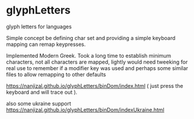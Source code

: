 # glyphLetters
glyph letters for languages

Simple concept be defining char set and providing a simple keyboard mapping can remap keypresses.

Implemented Modern Greek. Took a long time to establish minimum characters, not all characters are mapped, lightly would need tweeking for real use to remember if a modifier key was used and perhaps some similar files to allow remapping to other defaults

https://nanjizal.github.io/glyphLetters/binDom/index.html  ( just press the keyboard and will trace out ).

also some ukraine support
https://nanjizal.github.io/glyphLetters/binDom/indexUkraine.html
